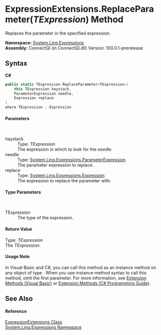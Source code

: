 # ExpressionExtensions.ReplaceParameter(*TExpression*) Method 
 

Replaces the parameter in the specified expression.

**Namespace:**&nbsp;<a href="N_System_Linq_Expressions">System.Linq.Expressions</a><br />**Assembly:**&nbsp;ConnectQl (in ConnectQl.dll) Version: 100.0.1-prerelease

## Syntax

**C#**<br />
``` C#
public static TExpression ReplaceParameter<TExpression>(
	this TExpression haystack,
	ParameterExpression needle,
	Expression replace
)
where TExpression : Expression

```


#### Parameters
&nbsp;<dl><dt>haystack</dt><dd>Type: *TExpression*<br />The expression in which to look for the *needle*.</dd><dt>needle</dt><dd>Type: <a href="http://msdn2.microsoft.com/en-us/library/bb302740" target="_blank">System.Linq.Expressions.ParameterExpression</a><br />The parameter expression to replace.</dd><dt>replace</dt><dd>Type: <a href="http://msdn2.microsoft.com/en-us/library/bb356138" target="_blank">System.Linq.Expressions.Expression</a><br />The expression to replace the parameter with.</dd></dl>

#### Type Parameters
&nbsp;<dl><dt>TExpression</dt><dd>The type of the expression.</dd></dl>

#### Return Value
Type: *TExpression*<br />The *TExpression*.

#### Usage Note
In Visual Basic and C#, you can call this method as an instance method on any object of type . When you use instance method syntax to call this method, omit the first parameter. For more information, see <a href="http://msdn.microsoft.com/en-us/library/bb384936.aspx">Extension Methods (Visual Basic)</a> or <a href="http://msdn.microsoft.com/en-us/library/bb383977.aspx">Extension Methods (C# Programming Guide)</a>.

## See Also


#### Reference
<a href="T_System_Linq_Expressions_ExpressionExtensions">ExpressionExtensions Class</a><br /><a href="N_System_Linq_Expressions">System.Linq.Expressions Namespace</a><br />